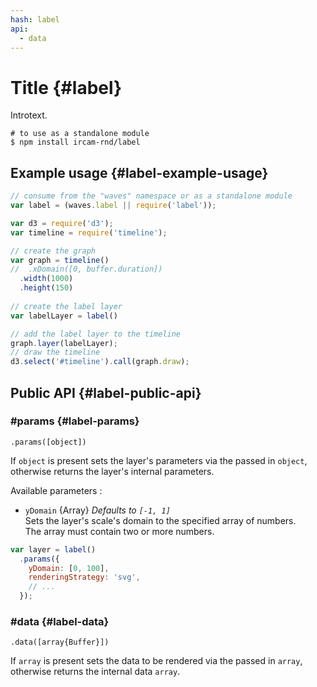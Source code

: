 ```yaml
---
hash: label
api:
  - data
---
```


# Title {#label}

Introtext.

~~~
# to use as a standalone module
$ npm install ircam-rnd/label
~~~

## Example usage {#label-example-usage}

~~~javascript
// consume from the "waves" namespace or as a standalone module
var label = (waves.label || require('label'));

var d3 = require('d3');
var timeline = require('timeline');

// create the graph
var graph = timeline()
//  .xDomain([0, buffer.duration])
  .width(1000)
  .height(150)
  
// create the label layer
var labelLayer = label()

// add the label layer to the timeline
graph.layer(labelLayer);
// draw the timeline
d3.select('#timeline').call(graph.draw);
~~~


## Public API {#label-public-api}


### #params {#label-params}

`.params([object])`

If `object` is present sets the layer's parameters via the passed in `object`, otherwise returns the layer's internal parameters.  

Available parameters :

* `yDomain` {Array} _Defaults to `[-1, 1]`_  
  Sets the layer's scale's domain to the specified array of numbers.  
  The array must contain two or more numbers.  

~~~javascript
var layer = label()
  .params({
    yDomain: [0, 100],
    renderingStrategy: 'svg',
    // ...
  });
~~~ 


### #data {#label-data}

`.data([array{Buffer}])`

If `array` is present sets the data to be rendered via the passed in `array`, otherwise returns the internal data `array`.
